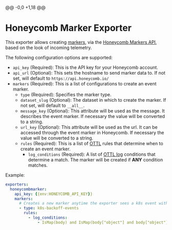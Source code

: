 @@ -0,0 +1,18 @@
# Honeycomb Marker Exporter

This exporter allows creating [markers](https://docs.honeycomb.io/working-with-your-data/markers/), via the [Honeycomb Markers API](https://docs.honeycomb.io/api/tag/Markers#operation/createMarker), based on the look of incoming telemetry. 

The following configuration options are supported:

* `api_key` (Required): This is the API key for your Honeycomb account.
* `api_url` (Optional): This sets the hostname to send marker data to. If not set, will default to `https://api.honeycomb.io/`
* `markers` (Required): This is a list of configurations to create an event marker. 
  * `type` (Required): Specifies the marker type.
  * `dataset_slug` (Optional): The dataset in which to create the marker. If not set, will default to `__all__`.
  * `message_key` (Optional): This attribute will be used as the message. It describes the event marker. If necessary the value will be converted to a string.
  * `url_key` (Optional): This attribute will be used as the url. It can be accessed through the event marker in Honeycomb. If necessary the value will be converted to a string.
  * `rules` (Required): This is a list of [OTTL](https://github.com/open-telemetry/opentelemetry-collector-contrib/tree/main/pkg/ottl) rules that determine when to create an event marker. 
    * `log_conditions` (Required): A list of [OTTL log](https://github.com/open-telemetry/opentelemetry-collector-contrib/tree/main/pkg/ottl/contexts/ottllog) conditions that determine a match. The marker will be created if **ANY** condition matches.

Example:
```yaml
exporters:
  honeycombmarker:
    api_key: {{env:HONEYCOMB_API_KEY}}
    markers:
      # Creates a new marker anytime the exporter sees a k8s event with a reason of Backoff
      - type: k8s-backoff-events
        rules:
          - log_conditions:
              - IsMap(body) and IsMap(body["object"] and body["object"]["reason"] == "Backoff"
```


